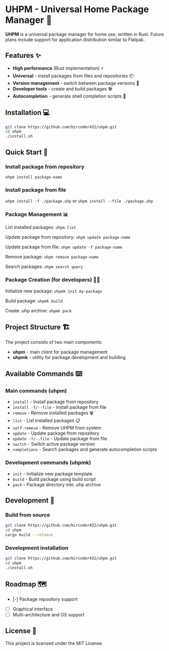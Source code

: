 # UHPM - Universal Home Package Manager 🚀

**UHPM** is a universal package manager for home use, written in Rust. Future plans include support for application distribution similar to Flatpak.

## Features ✨

- **High performance** (Rust implementation) ⚡
- **Universal** - install packages from files and repositories 📦
- **Version management** - switch between package versions 🔄
- **Developer tools** - create and build packages 🛠️
- **Autocompletion** - generate shell completion scripts 🐚

## Installation 💻

```bash
git clone https://github.com/bircoder432/uhpm.git
cd uhpm
./install.sh
```

## Quick Start 🚀

### Install package from repository
`uhpm install package-name`

### Install package from file
`uhpm install -f ./package.uhp`
or
`uhpm install --file ./package.uhp`

### Package Management 📊
List installed packages:
`uhpm list`

Update package from repository:
`uhpm update package-name`

Update package from file:
`uhpm update -f package-name`

Remove package:
`uhpm remove package-name`

Search packages:
`uhpm search query`

### Package Creation (for developers) 👨‍💻
Initialize new package:
`uhpmk init my-package`

Build package:
`uhpmk build`

Create .uhp archive:
`uhpmk pack`

## Project Structure 🏗️

The project consists of two main components:
- **uhpm** - main client for package management
- **uhpmk** - utility for package development and building

## Available Commands ⌨️

### Main commands (uhpm)
- `install` - Install package from repository
- `install -f/--file` - Install package from file
- `remove` - Remove installed packages 🗑️
- `list` - List installed packages 📋
- `self-remove` - Remove UHPM from system
- `update` - Update package from repository
- `update -f/--file` - Update package from file
- `switch` - Switch active package version
- `completions` - Search packages and generate autocompletion scripts

### Development commands (uhpmk)
- `init` - Initialize new package template
- `build` - Build package using build script
- `pack` - Package directory into .uhp archive

## Development 🔧

### Build from source
```bash
git clone https://github.com/bircoder432/uhpm.git
cd uhpm
cargo build --release
```

### Development installation
```bash
git clone https://github.com/bircoder432/uhpm.git
cd uhpm
./install.sh
```

## Roadmap 🗺️

- [-] Package repository support
- [ ] Graphical interface
- [ ] Multi-architecture and OS support

## License 📄

This project is licensed under the MIT License.
